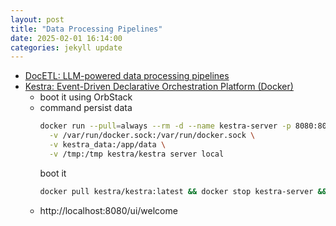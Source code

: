 ```yaml
---
layout: post
title: "Data Processing Pipelines"
date: 2025-02-01 16:14:00
categories: jekyll update
---
```


- [DocETL: LLM-powered data processing pipelines](https://github.com/ucbepic/docetl)
- [Kestra: Event-Driven Declarative Orchestration Platform (Docker)](https://github.com/kestra-io/kestra?utm_source=freeman-forrest&utm_medium=X&utm_campaign=kestra-january&utm_term=svaldarrama&utm_content=github-repo)
  - boot it using OrbStack
  - command
    persist data
    ```bash
    docker run --pull=always --rm -d --name kestra-server -p 8080:8080 --user=root \
      -v /var/run/docker.sock:/var/run/docker.sock \
      -v kestra_data:/app/data \
      -v /tmp:/tmp kestra/kestra server local
    ```
    boot it
    ```bash
    docker pull kestra/kestra:latest && docker stop kestra-server && docker start kestra-server
    ```
  - http://localhost:8080/ui/welcome
